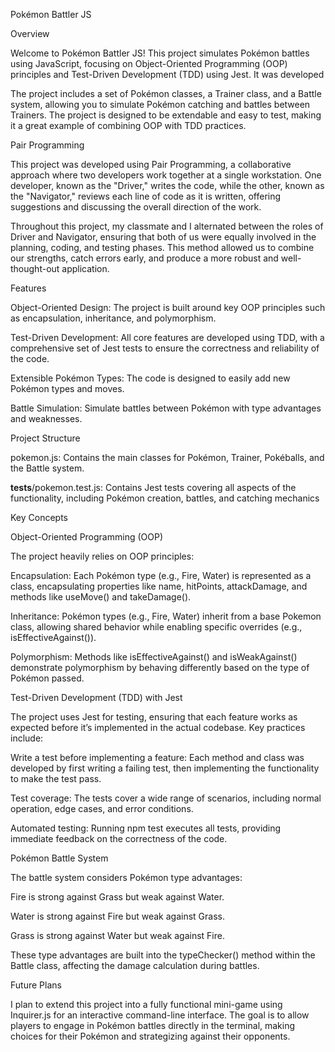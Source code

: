 Pokémon Battler JS

Overview

Welcome to Pokémon Battler JS! This project simulates Pokémon battles using JavaScript, focusing on Object-Oriented Programming (OOP) principles and Test-Driven Development (TDD) using Jest. It was developed

The project includes a set of Pokémon classes, a Trainer class, and a Battle system, allowing you to simulate Pokémon catching and battles between Trainers. The project is designed to be extendable and easy to test, making it a great example of combining OOP with TDD practices.

Pair Programming

This project was developed using Pair Programming, a collaborative approach where two developers work together at a single workstation. One developer, known as the "Driver," writes the code, while the other, known as the "Navigator," reviews each line of code as it is written, offering suggestions and discussing the overall direction of the work.

Throughout this project, my classmate and I alternated between the roles of Driver and Navigator, ensuring that both of us were equally involved in the planning, coding, and testing phases. This method allowed us to combine our strengths, catch errors early, and produce a more robust and well-thought-out application.

Features

Object-Oriented Design: The project is built around key OOP principles such as encapsulation, inheritance, and polymorphism.

Test-Driven Development: All core features are developed using TDD, with a comprehensive set of Jest tests to ensure the correctness and reliability of the code.

Extensible Pokémon Types: The code is designed to easily add new Pokémon types and moves.

Battle Simulation: Simulate battles between Pokémon with type advantages and weaknesses.

Project Structure

pokemon.js: Contains the main classes for Pokémon, Trainer, Pokéballs, and the Battle system.

__tests__/pokemon.test.js: Contains Jest tests covering all aspects of the functionality, including Pokémon creation, battles, and catching mechanics

Key Concepts

Object-Oriented Programming (OOP)

The project heavily relies on OOP principles:

Encapsulation: Each Pokémon type (e.g., Fire, Water) is represented as a class, encapsulating properties like name, hitPoints, attackDamage, and methods like useMove() and takeDamage().

Inheritance: Pokémon types (e.g., Fire, Water) inherit from a base Pokemon class, allowing shared behavior while enabling specific overrides (e.g., isEffectiveAgainst()).

Polymorphism: Methods like isEffectiveAgainst() and isWeakAgainst() demonstrate polymorphism by behaving differently based on the type of Pokémon passed.

Test-Driven Development (TDD) with Jest

The project uses Jest for testing, ensuring that each feature works as expected before it’s implemented in the actual codebase. Key practices include:

Write a test before implementing a feature: Each method and class was developed by first writing a failing test, then implementing the functionality to make the test pass.

Test coverage: The tests cover a wide range of scenarios, including normal operation, edge cases, and error conditions.

Automated testing: Running npm test executes all tests, providing immediate feedback on the correctness of the code.

Pokémon Battle System

The battle system considers Pokémon type advantages:

Fire is strong against Grass but weak against Water.

Water is strong against Fire but weak against Grass.

Grass is strong against Water but weak against Fire.

These type advantages are built into the typeChecker() method within the Battle class, affecting the damage calculation during battles.

Future Plans

I plan to extend this project into a fully functional mini-game using Inquirer.js for an interactive command-line interface. The goal is to allow players to engage in Pokémon battles directly in the terminal, making choices for their Pokémon and strategizing against their opponents. 
